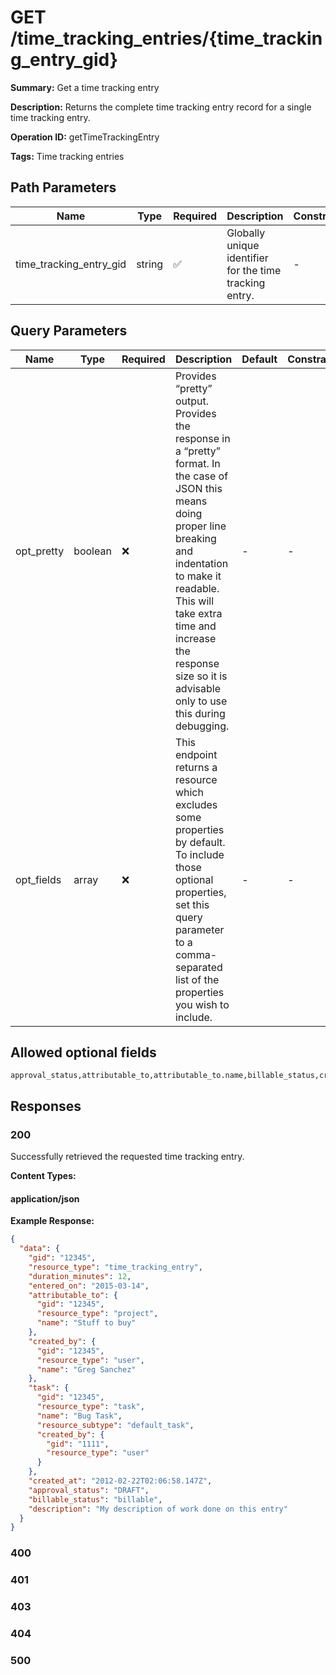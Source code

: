 # GET /time_tracking_entries/{time_tracking_entry_gid}

**Summary:** Get a time tracking entry

**Description:** Returns the complete time tracking entry record for a single time tracking entry.

**Operation ID:** getTimeTrackingEntry

**Tags:** Time tracking entries

## Path Parameters

| Name | Type | Required | Description | Constraints |
|------|------|----------|-------------|-------------|
| time_tracking_entry_gid | string | ✅ | Globally unique identifier for the time tracking entry. | - |

## Query Parameters

| Name | Type | Required | Description | Default | Constraints |
|------|------|----------|-------------|---------|-------------|
| opt_pretty | boolean | ❌ | Provides “pretty” output. Provides the response in a “pretty” format. In the case of JSON this means doing proper line breaking and indentation to make it readable. This will take extra time and increase the response size so it is advisable only to use this during debugging. | - | - |
| opt_fields | array | ❌ | This endpoint returns a resource which excludes some properties by default. To include those optional properties, set this query parameter to a comma-separated list of the properties you wish to include. | - | - |

## Allowed optional fields

```
approval_status,attributable_to,attributable_to.name,billable_status,created_at,created_by,created_by.name,description,duration_minutes,entered_on,task,task.created_by,task.name,task.resource_subtype
```

## Responses

### 200

Successfully retrieved the requested time tracking entry.

**Content Types:**

#### application/json

**Example Response:**

```json
{
  "data": {
    "gid": "12345",
    "resource_type": "time_tracking_entry",
    "duration_minutes": 12,
    "entered_on": "2015-03-14",
    "attributable_to": {
      "gid": "12345",
      "resource_type": "project",
      "name": "Stuff to buy"
    },
    "created_by": {
      "gid": "12345",
      "resource_type": "user",
      "name": "Greg Sanchez"
    },
    "task": {
      "gid": "12345",
      "resource_type": "task",
      "name": "Bug Task",
      "resource_subtype": "default_task",
      "created_by": {
        "gid": "1111",
        "resource_type": "user"
      }
    },
    "created_at": "2012-02-22T02:06:58.147Z",
    "approval_status": "DRAFT",
    "billable_status": "billable",
    "description": "My description of work done on this entry"
  }
}
```

### 400

<reference>

### 401

<reference>

### 403

<reference>

### 404

<reference>

### 500

<reference>

